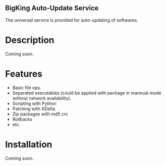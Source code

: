 BigKing Auto-Update Service
---------------------------

The universal service is provided for auto-updating of softwares.

Description
===========

Coming soon.

Features
========

* Basic file ops.
* Separated executables (could be applied with package in mannual mode without network availability).
* Scripting with Python
* Patching with XDelta
* Zip packages with md5 crc
* Rollbacks
* etc.



Installation
============

Coming soon.

